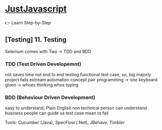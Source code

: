 # [JustJavascript](https://justjavascript.com/)

:point_right: Learn Step-by-Step


## [Testing] 11. Testing

Selenium comes with Two -> TDD and BDD

### TDD (Test Driven Developemnt)
not saves time
not end to end testing functional test case,
so, big majorly project fails
extream automation concept
pair programming -> one keyboard given -> whoes thinking whos typing

### BDD (Behaviour Driven Development)
easy to understand, Plain English
non technical person can understand
business people can guide us
test case mean to fail

Tools: Cucumber (Java), SpecFlow (.Net), JBehave, Timbler








